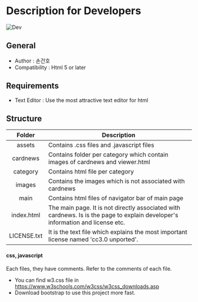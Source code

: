 # Description for Developers

![Dev](https://navy10-of-ten-points.github.io/ten-points/images/for_developer.jpg)

## General
* Author : 손건호
* Compatibility : Html 5 or later

## Requirements
* Text Editor : Use the most attractive text editor for html

## Structure
|    Folder   | Description                                                                                                                    |
|:-----------:|--------------------------------------------------------------------------------------------------------------------------------|
|    assets   | Contains .css files and .javascript files                                                                                      |
|   cardnews  | Contains folder per category which contain images of cardnews and viewer.html                                                  |
| category    | Contains html file per category                                                                                                |
|    images   | Contains the images which is not associated with cardnews                                                                      |
|     main    | Contains html files of navigator bar of main page                                                                              |
|  index.html | The main page. It is not directly associated with cardnews. Is is the page to explain developer's information and license etc. |
| LICENSE.txt | It is the text file which explains the most important license named 'cc3.0 unported'.                                          |

#### css, javascript
Each files, they have comments. Refer to the comments of each file.

* You can find w3.css file in https://www.w3schools.com/w3css/w3css_downloads.asp
* Download bootstrap to use this project more fast.